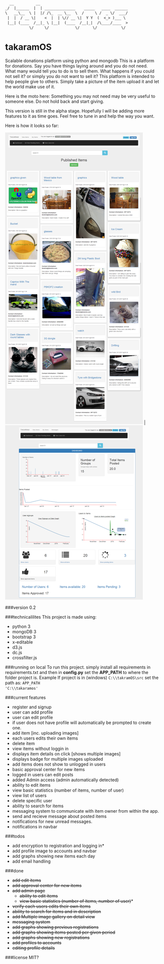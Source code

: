       __          __                                        
    _/  |______  |  | ______________    _____   ____  ______
    \   __\__  \ |  |/ /\_  __ \__  \  /     \ /  _ \/  ___/
     |  |  / __ \|    <  |  | \// __ \|  Y Y  (  <_> )___ \ 
     |__| (____  /__|_ \ |__|  (____  /__|_|  /\____/____  >
               \/     \/            \/      \/           \/ 

# takaramOS
Scalable donations platform using python and mongodb
This is a platform for donations. Say you have things laying around and you do not need. What many would tell you to do is to sell them. What happens if you could not sell it? or simply you do not want to sell it?  This platform is intended to help people give to others. Simply take a picture of the item upload it and let the world make use of it. 

Here is the moto here: Something you may not need may be very useful to someone else.
Do not hold back and start giving.

This version is still in the alpha stage. Hopefully I will be adding more features to it as time goes. Feel free to tune in and help the way you want.

Here is how it looks so far:

![alt tag](https://github.com/ibininja/takaramOS/blob/master/src/static/assets/takaramOS_small.png?raw=true) | ![alt tag](https://github.com/ibininja/takaramOS/blob/master/src/static/assets/takaram_dashboard_small.png?raw=true) 

###version
0.2

###technicalilites
This project is made using:
* python 3
* mongoDB 3
* bootstrap 3
* x-editable
* d3.js
* dc.js
* crossfilter.js

###running on local
To run this project. simply install all requirements in requirements.txt and then in <b>config.py</b> set the <b>APP_PATH</b> to where the folder project is. Example
If project is in (windows) <code>C:\\\takramOS\src</code> set the path as: 
<code>APP_PATH 'C:\\\takaramos'</code>

###current features
* register and signup
* user can add profile
* user can edit profile
* if user does not have profile will automatically be prompted to create one.
* add item [inc. uploading images]
* each users edits their own items
* delete item
* view items without loggin in
* displays item details on click [shows multiple images]
* displays badge for multiple images uploaded
* add items does not show to unlogged in users
* basic approval center for new items
* logged in users can edit posts
* added Admin access (admin automatically detected)
 * ability to edit items
 * view basic statistics (number of items, number of user)
 * view list of users
 * delete specific user
* ability to search for items
* messaging system to communicate with item owner from within the app.
 * send and recieve message about posted items
 * notifications for new unread messages.
 * notifications in navbar

###todos
* add encryption to registration and logging in* 
* add profile image to accounts and navbar
* add graphs showing new items each day 
* add email handling

###done
* ~~add edit items~~
* ~~add approval center for new items~~
* ~~add admin page~~
  * ~~ability to edit items~~
  * ~~view basic statistics (number of items, number of user)~~* 
* ~~verify each users edits their own items~~
* ~~ability to search for items and in description~~
* ~~add Multiple image gallery on detail view~~
* ~~messaging system~~
* ~~add graphs showing previous registrations~~
* ~~add graphs showing items posted per given period~~
* ~~add graphs showing new registrations~~
* ~~add profiles to accounts~~
* ~~editing profile details~~

###license
MIT?
